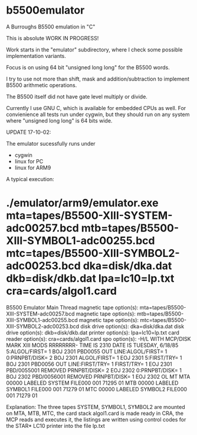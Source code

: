 # b5500emulator
A Burroughs B5500 emulation in "C"

This is absolute WORK IN PROGRESS!

Work starts in the "emulator" subdirectory, where I check some
possible implementation variants.

Focus is on using 64 bit "unsigned long long" for the B5500 words.

I try to use not more than shift, mask and addition/subtraction to
implement B5500 arithmetic operations.

The B5500 itself did not have gate level multiply or divide.

Currently I use GNU C, which is available for embedded CPUs as well.
For convienience all tests run under cygwin, but they should run on any
system where "unsigned long long" is 64 bits wide.

UPDATE 17-10-02:

The emulator sucessfully runs under
- cygwin
- linux for PC
- linux for ARM9

A typical execution:

# ./emulator/arm9/emulator.exe mta=tapes/B5500-XIII-SYSTEM-adc00257.bcd mtb=tapes/B5500-XIII-SYMBOL1-adc00255.bcd mtc=tapes/B5500-XIII-SYMBOL2-adc00253.bcd dka=disk/dka.dat dkb=disk/dkb.dat lpa=lc10=lp.txt cra=cards/algol1.card
B5500 Emulator Main Thread
magnetic tape option(s): mta=tapes/B5500-XIII-SYSTEM-adc00257.bcd
magnetic tape option(s): mtb=tapes/B5500-XIII-SYMBOL1-adc00255.bcd
magnetic tape option(s): mtc=tapes/B5500-XIII-SYMBOL2-adc00253.bcd
disk drive option(s): dka=disk/dka.dat
disk drive option(s): dkb=disk/dkb.dat
printer option(s): lpa=lc10=lp.txt
card reader option(s): cra=cards/algol1.card
spo option(s):
-H/L WITH MCP/DISK MARK XIII MODS RRRRRRRR-
 TIME IS 2310
 DATE IS TUESDAY, 6/18/85
 5:ALGOL/FIRST= 1 BOJ 2301
 PBD0055 OUT LINE:ALGOL/FIRST= 1
 0:PRNPBT/DISK= 2 BOJ 2301
 ALGOL/FIRST= 1 EOJ 2301
 5:FIRST/TRY= 1 BOJ 2301
 PBD0056 OUT LINE:FIRST/TRY= 1
 FIRST/TRY= 1 EOJ 2301
 PBD/0055001 REMOVED
 PRNPBT/DISK= 2 EOJ 2302
 0:PRNPBT/DISK= 1 BOJ 2302
 PBD/0056001 REMOVED
 PRNPBT/DISK= 1 EOJ 2302
OL MT
 MTA 00000 LABELED SYSTEM FILE000 001 71295 01
 MTB 00000 LABELED SYMBOL1 FILE000 001 71279 01
 MTC 00000 LABELED SYMBOL2 FILE000 001 71279 01

Explanation:
The three tapes SYSTEM, SYMBOL1, SYMBOL2 are mounted on MTA, MTB, MTC,
the card stack algol1.card is made ready in CRA,
the MCP reads and executes it,
the listings are written using control codes for the STAR* LC10 printer into
the file lp.txt

